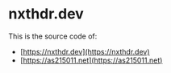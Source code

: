 # nxthdr.dev

This is the source code of:
* [https://nxthdr.dev](https://nxthdr.dev)
* [https://as215011.net](https://as215011.net)